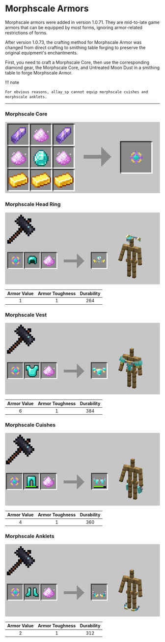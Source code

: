 # Morphscale Armors

Morphscale armors were added in version 1.0.71. They are mid-to-late game armors that can be equipped by most forms, ignoring armor-related restrictions of forms.

After version 1.0.73, the crafting method for Morphscale Armor was changed from direct crafting to smithing table forging to preserve the original equipment's enchantments.

First, you need to craft a Morphscale Core, then use the corresponding diamond gear, the Morphscale Core, and Untreated Moon Dust in a smithing table to forge Morphscale Armor.

!!! note

    For obvious reasons, allay_sp cannot equip morphscale cuishes and morphscale anklets.

---

### Morphscale Core

![morphscale_core_receipe.png](../img/morphscale_core_receipe.png)

### Morphscale Head Ring

![](../img/craft_morphscale_headring.png)

| Armor Value | Armor Toughness | Durability |
|:---:|:----:|:---:|
|  1  |  1   | 264 |

### Morphscale Vest

![](../img/craft_morphscale_vest.png)

| Armor Value | Armor Toughness | Durability |
|:---:|:----:|:---:|
|  6  |  1   | 384 |

### Morphscale Cuishes

![](../img/craft_morphscale_cuish.png)

| Armor Value | Armor Toughness | Durability |
|:---:|:----:|:---:|
|  4  |  1   | 360 |

### Morphscale Anklets

![](../img/craft_morphscale_anklet.png)

| Armor Value | Armor Toughness | Durability |
|:---:|:----:|:---:|
|  2  |  1   | 312 |